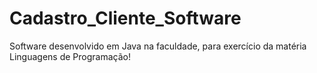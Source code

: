 # Cadastro_Cliente_Software
Software desenvolvido em Java na faculdade, para exercício da matéria Linguagens de Programação!

